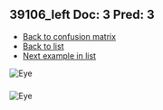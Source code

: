 ## 39106_left Doc: 3 Pred: 3
- [Back to confusion matrix](https://github.com/juliandewit/kaggle_retinopathy/blob/master/matrix.md)
- [Back to list](https://github.com/juliandewit/kaggle_retinopathy/blob/master/lists/33/list.md)
- [Next example in list](https://github.com/juliandewit/kaggle_retinopathy/blob/master/lists/33/39/39145_left.md)

![Eye](https://retinopaty.blob.core.windows.net/size1024/39106_left_3.jpeg)

### 

![Eye]()
